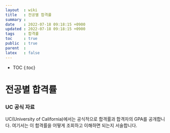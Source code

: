 ```yaml
---
layout  : wiki
title   : 전공별 합격률
summary : 
date    : 2022-07-18 09:18:15 +0900
updated : 2022-07-18 09:18:15 +0900
tags    : 합격률
toc     : true
public  : true
parent  : 
latex   : false
---
```

* TOC
{:toc}

# 전공별 합격률

### UC 공식 자료

UC(University of California)에서는 공식적으로 합격률과 합격자의 GPA를 공개합니다. 여기서는 이 합격률을 어떻게 조회하고 이해하면 되는지 서술합니다. 
